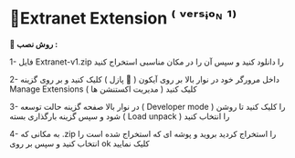 # 🚀Extranet Extension ⁽ ᵛᵉʳˢᶤᵒᶰ ¹⁾
**📁 روش نصب :** 

1- فایل Extranet-v1.zip را دانلود کنید  و سپس آن را در مکان مناسبی استخراج کنید

2- داخل مرورگر خود در نوار بالا بر روی آیکون ( 🧩 پازل )  کلیک کنید و بر روی گزینه Manage Extensions ( مدیریت اکستنشن ها ) کلیک کنید 

3- در نوار بالا صفحه گزینه حالت توسعه ( Developer mode ) را کلیک کنید تا روشن شود و سپس گزینه بارگذاری بسته ( Load unpack ) را انتخاب کنید

4- به مکانی که .zip را استخراج کردید بروید و پوشه ای که استخراج شده است را انتخاب کنید و سپس بر روی ok کلیک نمایید
